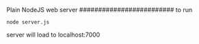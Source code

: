 Plain NodeJS web server
#########################
to run
```
node server.js
```
server will load to localhost:7000
